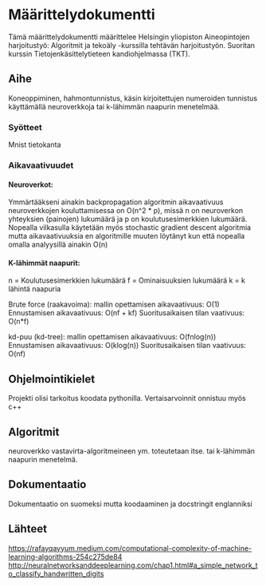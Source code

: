 # Määrittelydokumentti
Tämä määrittelydokumentti määrittelee Helsingin yliopiston Aineopintojen harjoitustyö: Algoritmit ja tekoäly -kurssilla tehtävän harjoitustyön. Suoritan kurssin Tietojenkäsittelytieteen kandiohjelmassa (TKT).
## Aihe
Koneoppiminen, hahmontunnistus, käsin kirjoitettujen numeroiden tunnistus käyttämällä neuroverkkoja tai k-lähimmän naapurin menetelmää.

### Syötteet
Mnist tietokanta

### Aikavaativuudet
#### Neuroverkot:

Ymmärtääkseni ainakin backpropagation algoritmin aikavaativuus neuroverkkojen kouluttamisessa on O(n^2 * p), missä n on neuroverkon yhteyksien (painojen) lukumäärä ja p on koulutusesimerkkien lukumäärä.
Nopealla vilkasulla käytetään myös stochastic gradient descent algoritmia mutta aikavaativuuksia en algoritmille muuten löytänyt kun että nopealla omalla analyysillä ainakin O(n)

#### K-lähimmät naapurit:

n = Koulutusesimerkkien lukumäärä 
f = Ominaisuuksien lukumäärä 
k = k lähintä naapuria

Brute force (raakavoima): 
mallin opettamisen aikavaativuus: O(1)
Ennustamisen aikavaativuus: O(nf + kf)
Suoritusaikaisen tilan vaativuus: O(n*f)

kd-puu (kd-tree): 
mallin opettamisen aikavaativuus: O(fnlog(n))
Ennustamisen aikavaativuus: O(klog(n)) 
Suoritusaikaisen tilan vaativuus: O(nf)

## Ohjelmointikielet
Projekti olisi tarkoitus koodata pythonilla.
Vertaisarvoinnit onnistuu myös c++

## Algoritmit
neuroverkko vastavirta-algoritmeineen ym. toteutetaan itse.
tai k-lähimmän naapurin menetelmä.

## Dokumentaatio
Dokumentaatio on suomeksi mutta koodaaminen ja docstringit englanniksi
## Lähteet
https://rafayqayyum.medium.com/computational-complexity-of-machine-learning-algorithms-254c275de84
http://neuralnetworksanddeeplearning.com/chap1.html#a_simple_network_to_classify_handwritten_digits


